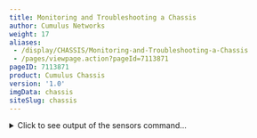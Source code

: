 ```yaml
---
title: Monitoring and Troubleshooting a Chassis
author: Cumulus Networks
weight: 17
aliases:
 - /display/CHASSIS/Monitoring-and-Troubleshooting-a-Chassis
 - /pages/viewpage.action?pageId=7113871
pageID: 7113871
product: Cumulus Chassis
version: '1.0'
imgData: chassis
siteSlug: chassis
---
```

<details>

Typically you use [standard
methods](/display/CHASSIS/Monitoring+and+Troubleshooting) to monitor and
troubleshoot the chassis. However, some commands work a little
differently and there are some chassis-specific commands you can
utilize. Those differences are discussed in this chapter.

## <span>Using the sensors Command</span>

The `sensors` command displays data from all the sensors in the chassis.
The `bmcd` daemon gathers this data from the local node and remote
nodes. Data for every sensor in the chassis is available on every card.

Data that applies to the whole chassis, such as fan speeds, is prefixed
with `chassis`:

    ...
     
    chassis:Fan14Front-virtual-0
    Adapter: Virtual device
    Fan14 Front: 7200 RPM
     
    ... 

Otherwise, data is gathered for each specific line card and fabric card:

    ...
     
    fc301:coretemp_isa_0000-virtual-0
    Adapter: Virtual device
    Core 0:       +19.0°C  (high = +98.0°C, crit = +98.0°C)
    Core 1:       +19.0°C  (high = +98.0°C, crit = +98.0°C)
    Core 2:       +19.0°C  (high = +98.0°C, crit = +98.0°C)
    Core 3:       +19.0°C  (high = +98.0°C, crit = +98.0°C)
     
    fc202:jc42_i2c_0_1a-virtual-0
    Adapter: Virtual device
    temp1:        +22.0°C  (low  =  +5.0°C)
                           (high = +90.0°C, hyst = +90.0°C)
                           (crit = +95.0°C, hyst = +95.0°C)
     
    lc701:lm75b_temp-virtual-0
    Adapter: Virtual device
    lc701 lm75b_temp:  +25.0°C  
     
    fc201:lm75c_temp-virtual-0
    Adapter: Virtual device
    fc201 lm75c_temp:  +27.0°C  
     
    ...

{{%notice note%}}

Cumulus Linux has read-only access to sensor information. Cumulus Linux
can still see temperature, PSU status and so forth, but it can’t change
any settings. You need to change these settings directly through the
BMC.

{{%/notice%}}

### <span>Example sensors Output</span>

Here is the complete output, which is about 1200 lines long:

<summary>Click to see output of the sensors command... </summary>

    cumulus@omp-800-fc402:~$ sensors
    coretemp-isa-0000
    Adapter: ISA adapter
    Core 0:       +19.0°C  (high = +98.0°C, crit = +98.0°C)
    Core 1:       +19.0°C  (high = +98.0°C, crit = +98.0°C)
    Core 2:       +16.0°C  (high = +98.0°C, crit = +98.0°C)
    Core 3:       +16.0°C  (high = +98.0°C, crit = +98.0°C)
     
    jc42-i2c-0-19
    Adapter: SMBus I801 adapter at f000
    temp1:        +23.2°C  (low  =  +5.0°C)
                           (high = +90.0°C, hyst = +90.0°C)
                           (crit = +95.0°C, hyst = +95.0°C)
     
    jc42-i2c-0-1a
    Adapter: SMBus I801 adapter at f000
    temp1:        +23.2°C  (low  =  +5.0°C)
                           (high = +90.0°C, hyst = +90.0°C)
                           (crit = +95.0°C, hyst = +95.0°C)
     
    chassis:Fan14Front-virtual-0
    Adapter: Virtual device
    Fan14 Front: 7200 RPM
     
    lc102:lm75b_temp-virtual-0
    Adapter: Virtual device
    lc102 lm75b_temp:  +30.0°C  
     
    lc301:lm75b_temp-virtual-0
    Adapter: Virtual device
    lc301 lm75b_temp:  +25.0°C  
     
    lc102:jc42_i2c_0_1a-virtual-0
    Adapter: Virtual device
    temp1:        +28.0°C  (low  =  +5.0°C)
                           (high = +90.0°C, hyst = +90.0°C)
                           (crit = +95.0°C, hyst = +95.0°C)
     
    fc302:coretemp_isa_0000-virtual-0
    Adapter: Virtual device
    Core 0:       +17.0°C  (high = +98.0°C, crit = +98.0°C)
    Core 1:       +17.0°C  (high = +98.0°C, crit = +98.0°C)
    Core 2:       +16.0°C  (high = +98.0°C, crit = +98.0°C)
    Core 3:       +16.0°C  (high = +98.0°C, crit = +98.0°C)
     
    fc302:lm75b_temp-virtual-0
    Adapter: Virtual device
    fc302 lm75b_temp:  +29.0°C  
     
    lc401:asic_temp-virtual-0
    Adapter: Virtual device
    lc401 asic_temp:  +37.0°C  
     
    lc802:cpu_temp-virtual-0
    Adapter: Virtual device
    lc802 cpu_temp:  +19.0°C  
     
    lc401:jc42_i2c_0_19-virtual-0
    Adapter: Virtual device
    temp1:        +24.8°C  (low  =  +5.0°C)
                           (high = +90.0°C, hyst = +90.0°C)
                           (crit = +95.0°C, hyst = +95.0°C)
     
    lc602:lm75a_temp-virtual-0
    Adapter: Virtual device
    lc602 lm75a_temp:  +20.0°C  
     
    lc302:jc42_i2c_0_19-virtual-0
    Adapter: Virtual device
    temp1:        +27.2°C  (low  =  +5.0°C)
                           (high = +90.0°C, hyst = +90.0°C)
                           (crit = +95.0°C, hyst = +95.0°C)
     
    lc301:coretemp_isa_0000-virtual-0
    Adapter: Virtual device
    Core 0:       +17.0°C  (high = +98.0°C, crit = +98.0°C)
    Core 1:       +17.0°C  (high = +98.0°C, crit = +98.0°C)
    Core 2:       +18.0°C  (high = +98.0°C, crit = +98.0°C)
    Core 3:       +18.0°C  (high = +98.0°C, crit = +98.0°C)
     
    fc301:coretemp_isa_0000-virtual-0
    Adapter: Virtual device
    Core 0:       +19.0°C  (high = +98.0°C, crit = +98.0°C)
    Core 1:       +19.0°C  (high = +98.0°C, crit = +98.0°C)
    Core 2:       +19.0°C  (high = +98.0°C, crit = +98.0°C)
    Core 3:       +19.0°C  (high = +98.0°C, crit = +98.0°C)
     
    fc202:jc42_i2c_0_1a-virtual-0
    Adapter: Virtual device
    temp1:        +22.0°C  (low  =  +5.0°C)
                           (high = +90.0°C, hyst = +90.0°C)
                           (crit = +95.0°C, hyst = +95.0°C)
     
    lc701:lm75b_temp-virtual-0
    Adapter: Virtual device
    lc701 lm75b_temp:  +25.0°C  
     
    fc201:lm75c_temp-virtual-0
    Adapter: Virtual device
    fc201 lm75c_temp:  +27.0°C  
     
    chassis:Fan10Front-virtual-0
    Adapter: Virtual device
    Fan10 Front: 7000 RPM
     
    lc701:lm75a_temp-virtual-0
    Adapter: Virtual device
    lc701 lm75a_temp:  +20.0°C  
     
    lc702:coretemp_isa_0000-virtual-0
    Adapter: Virtual device
    Core 0:       +22.0°C  (high = +98.0°C, crit = +98.0°C)
    Core 1:       +22.0°C  (high = +98.0°C, crit = +98.0°C)
    Core 2:       +21.0°C  (high = +98.0°C, crit = +98.0°C)
    Core 3:       +21.0°C  (high = +98.0°C, crit = +98.0°C)
     
    lc401:lm75d_temp-virtual-0
    Adapter: Virtual device
    lc401 lm75d_temp:  +21.0°C  
     
    fc401:coretemp_isa_0000-virtual-0
    Adapter: Virtual device
    Core 0:       +17.0°C  (high = +98.0°C, crit = +98.0°C)
    Core 1:       +17.0°C  (high = +98.0°C, crit = +98.0°C)
    Core 2:       +20.0°C  (high = +98.0°C, crit = +98.0°C)
    Core 3:       +20.0°C  (high = +98.0°C, crit = +98.0°C)
     
    chassis:Fan11Rear-virtual-0
    Adapter: Virtual device
    Fan11 Rear:  7100 RPM
     
    lc502:jc42_i2c_0_19-virtual-0
    Adapter: Virtual device
    temp1:        +27.2°C  (low  =  +5.0°C)
                           (high = +90.0°C, hyst = +90.0°C)
                           (crit = +95.0°C, hyst = +95.0°C)
     
    lc102:asic_temp-virtual-0
    Adapter: Virtual device
    lc102 asic_temp:  +43.0°C  
     
    lc501:lm75d_temp-virtual-0
    Adapter: Virtual device
    lc501 lm75d_temp:  +21.0°C  
     
    lc801:asic_temp-virtual-0
    Adapter: Virtual device
    lc801 asic_temp:  +38.0°C  
     
    lc402:cpu_temp-virtual-0
    Adapter: Virtual device
    lc402 cpu_temp:  +17.0°C  
     
    fc201:lm75b_temp-virtual-0
    Adapter: Virtual device
    fc201 lm75b_temp:  +27.0°C  
     
    fc302:lm75d_temp-virtual-0
    Adapter: Virtual device
    fc302 lm75d_temp:  +22.0°C  
     
    lc602:lm75d_temp-virtual-0
    Adapter: Virtual device
    lc602 lm75d_temp:  +25.0°C  
     
    lc401:coretemp_isa_0000-virtual-0
    Adapter: Virtual device
    Core 0:       +16.0°C  (high = +98.0°C, crit = +98.0°C)
    Core 1:       +15.0°C  (high = +98.0°C, crit = +98.0°C)
    Core 2:       +14.0°C  (high = +98.0°C, crit = +98.0°C)
    Core 3:       +14.0°C  (high = +98.0°C, crit = +98.0°C)
     
    fc301:asic_temp-virtual-0
    Adapter: Virtual device
    fc301 asic_temp:  +42.0°C  
     
    lc102:jc42_i2c_0_19-virtual-0
    Adapter: Virtual device
    temp1:        +28.8°C  (low  =  +5.0°C)
                           (high = +90.0°C, hyst = +90.0°C)
                           (crit = +95.0°C, hyst = +95.0°C)
     
    fc302:lm75a_temp-virtual-0
    Adapter: Virtual device
    fc302 lm75a_temp:  +21.0°C  
     
    fc202:lm75b_temp-virtual-0
    Adapter: Virtual device
    fc202 lm75b_temp:  +28.0°C  
     
    lc302:coretemp_isa_0000-virtual-0
    Adapter: Virtual device
    Core 0:       +19.0°C  (high = +98.0°C, crit = +98.0°C)
    Core 1:       +19.0°C  (high = +98.0°C, crit = +98.0°C)
    Core 2:       +21.0°C  (high = +98.0°C, crit = +98.0°C)
    Core 3:       +21.0°C  (high = +98.0°C, crit = +98.0°C)
     
    lc201:asic_temp-virtual-0
    Adapter: Virtual device
    lc201 asic_temp:  +37.0°C  
     
    lc201:cpu_temp-virtual-0
    Adapter: Virtual device
    lc201 cpu_temp:  +17.0°C  
     
    chassis:Fan1Rear-virtual-0
    Adapter: Virtual device
    Fan1 Rear:   7100 RPM
     
    lc701:jc42_i2c_0_19-virtual-0
    Adapter: Virtual device
    temp1:        +24.5°C  (low  =  +5.0°C)
                           (high = +90.0°C, hyst = +90.0°C)
                           (crit = +95.0°C, hyst = +95.0°C)
     
    lc202:jc42_i2c_0_19-virtual-0
    Adapter: Virtual device
    temp1:        +27.2°C  (low  =  +5.0°C)
                           (high = +90.0°C, hyst = +90.0°C)
                           (crit = +95.0°C, hyst = +95.0°C)
     
    chassis:Fan7Front-virtual-0
    Adapter: Virtual device
    Fan7 Front:  7100 RPM
     
    lc302:asic_temp-virtual-0
    Adapter: Virtual device
    lc302 asic_temp:  +37.0°C  
     
    chassis:Fan4Front-virtual-0
    Adapter: Virtual device
    Fan4 Front:  7000 RPM
     
    lc702:lm75c_temp-virtual-0
    Adapter: Virtual device
    lc702 lm75c_temp:  +27.0°C  
     
    lc202:lm75d_temp-virtual-0
    Adapter: Virtual device
    lc202 lm75d_temp:  +24.0°C  
     
    lc301:lm75a_temp-virtual-0
    Adapter: Virtual device
    lc301 lm75a_temp:  +20.0°C  
     
    lc601:lm75c_temp-virtual-0
    Adapter: Virtual device
    lc601 lm75c_temp:  +28.0°C  
     
    lc101:jc42_i2c_0_19-virtual-0
    Adapter: Virtual device
    temp1:        +25.2°C  (low  =  +5.0°C)
                           (high = +90.0°C, hyst = +90.0°C)
                           (crit = +95.0°C, hyst = +95.0°C)
     
    fc102:lm75c_temp-virtual-0
    Adapter: Virtual device
    fc102 lm75c_temp:  +26.0°C  
     
    lc401:jc42_i2c_0_1a-virtual-0
    Adapter: Virtual device
    temp1:        +22.8°C  (low  =  +5.0°C)
                           (high = +90.0°C, hyst = +90.0°C)
                           (crit = +95.0°C, hyst = +95.0°C)
     
    lc502:cpu_temp-virtual-0
    Adapter: Virtual device
    lc502 cpu_temp:  +17.0°C  
     
    lc702:lm75b_temp-virtual-0
    Adapter: Virtual device
    lc702 lm75b_temp:  +28.0°C  
     
    lc301:lm75d_temp-virtual-0
    Adapter: Virtual device
    lc301 lm75d_temp:  +21.0°C  
     
    lc301:jc42_i2c_0_19-virtual-0
    Adapter: Virtual device
    temp1:        +24.8°C  (low  =  +5.0°C)
                           (high = +90.0°C, hyst = +90.0°C)
                           (crit = +95.0°C, hyst = +95.0°C)
     
    lc601:lm75d_temp-virtual-0
    Adapter: Virtual device
    lc601 lm75d_temp:  +21.0°C  
     
    fc301:jc42_i2c_0_19-virtual-0
    Adapter: Virtual device
    temp1:        +24.5°C  (low  =  +5.0°C)
                           (high = +90.0°C, hyst = +90.0°C)
                           (crit = +95.0°C, hyst = +95.0°C)
     
    lc402:jc42_i2c_0_19-virtual-0
    Adapter: Virtual device
    temp1:        +27.8°C  (low  =  +5.0°C)
                           (high = +90.0°C, hyst = +90.0°C)
                           (crit = +95.0°C, hyst = +95.0°C)
     
    fc302:cpu_temp-virtual-0
    Adapter: Virtual device
    fc302 cpu_temp:  +17.0°C  
     
    lc302:jc42_i2c_0_1a-virtual-0
    Adapter: Virtual device
    temp1:        +26.5°C  (low  =  +5.0°C)
                           (high = +90.0°C, hyst = +90.0°C)
                           (crit = +95.0°C, hyst = +95.0°C)
     
    lc602:cpu_temp-virtual-0
    Adapter: Virtual device
    lc602 cpu_temp:  +21.0°C  
     
    fc202:lm75a_temp-virtual-0
    Adapter: Virtual device
    fc202 lm75a_temp:  +20.0°C  
     
    chassis:Fan5Front-virtual-0
    Adapter: Virtual device
    Fan5 Front:  7100 RPM
     
    lc301:asic_temp-virtual-0
    Adapter: Virtual device
    lc301 asic_temp:  +38.0°C  
     
    lc202:coretemp_isa_0000-virtual-0
    Adapter: Virtual device
    Core 0:       +19.0°C  (high = +98.0°C, crit = +98.0°C)
    Core 1:       +20.0°C  (high = +98.0°C, crit = +98.0°C)
    Core 2:       +21.0°C  (high = +98.0°C, crit = +98.0°C)
    Core 3:       +21.0°C  (high = +98.0°C, crit = +98.0°C)
     
    chassis:Fan14Rear-virtual-0
    Adapter: Virtual device
    Fan14 Rear:  7200 RPM
     
    fc302:asic_temp-virtual-0
    Adapter: Virtual device
    fc302 asic_temp:  +43.0°C  
     
    lc802:lm75c_temp-virtual-0
    Adapter: Virtual device
    lc802 lm75c_temp:  +27.0°C  
     
    lc201:jc42_i2c_0_19-virtual-0
    Adapter: Virtual device
    temp1:        +24.5°C  (low  =  +5.0°C)
                           (high = +90.0°C, hyst = +90.0°C)
                           (crit = +95.0°C, hyst = +95.0°C)
     
    lc702:cpu_temp-virtual-0
    Adapter: Virtual device
    lc702 cpu_temp:  +21.0°C  
     
    lc701:cpu_temp-virtual-0
    Adapter: Virtual device
    lc701 cpu_temp:  +19.0°C  
     
    lc101:jc42_i2c_0_1a-virtual-0
    Adapter: Virtual device
    temp1:        +23.8°C  (low  =  +5.0°C)
                           (high = +90.0°C, hyst = +90.0°C)
                           (crit = +95.0°C, hyst = +95.0°C)
     
    lc701:lm75d_temp-virtual-0
    Adapter: Virtual device
    lc701 lm75d_temp:  +21.0°C  
     
    chassis:Fan12Rear-virtual-0
    Adapter: Virtual device
    Fan12 Rear:  7000 RPM
     
    lc102:coretemp_isa_0000-virtual-0
    Adapter: Virtual device
    Core 0:       +20.0°C  (high = +98.0°C, crit = +98.0°C)
    Core 1:       +20.0°C  (high = +98.0°C, crit = +98.0°C)
    Core 2:       +19.0°C  (high = +98.0°C, crit = +98.0°C)
    Core 3:       +19.0°C  (high = +98.0°C, crit = +98.0°C)
     
    lc402:jc42_i2c_0_1a-virtual-0
    Adapter: Virtual device
    temp1:        +25.5°C  (low  =  +5.0°C)
                           (high = +90.0°C, hyst = +90.0°C)
                           (crit = +95.0°C, hyst = +95.0°C)
     
    lc202:lm75a_temp-virtual-0
    Adapter: Virtual device
    lc202 lm75a_temp:  +20.0°C  
     
    lc401:lm75c_temp-virtual-0
    Adapter: Virtual device
    lc401 lm75c_temp:  +28.0°C  
     
    fc101:lm75a_temp-virtual-0
    Adapter: Virtual device
    fc101 lm75a_temp:  +20.0°C  
     
    chassis:Fan8Front-virtual-0
    Adapter: Virtual device
    Fan8 Front:  7100 RPM
     
    lc502:lm75a_temp-virtual-0
    Adapter: Virtual device
    lc502 lm75a_temp:  +19.0°C  
     
    chassis:Fan13Rear-virtual-0
    Adapter: Virtual device
    Fan13 Rear:  7000 RPM
     
    lc601:jc42_i2c_0_1a-virtual-0
    Adapter: Virtual device
    temp1:        +23.0°C  (low  =  +5.0°C)
                           (high = +90.0°C, hyst = +90.0°C)
                           (crit = +95.0°C, hyst = +95.0°C)
     
    chassis:Fan7Rear-virtual-0
    Adapter: Virtual device
    Fan7 Rear:   7100 RPM
     
    lc201:coretemp_isa_0000-virtual-0
    Adapter: Virtual device
    Core 0:       +16.0°C  (high = +98.0°C, crit = +98.0°C)
    Core 1:       +16.0°C  (high = +98.0°C, crit = +98.0°C)
    Core 2:       +17.0°C  (high = +98.0°C, crit = +98.0°C)
    Core 3:       +17.0°C  (high = +98.0°C, crit = +98.0°C)
     
    lc501:cpu_temp-virtual-0
    Adapter: Virtual device
    lc501 cpu_temp:  +17.0°C  
     
    fc302:lm75c_temp-virtual-0
    Adapter: Virtual device
    fc302 lm75c_temp:  +28.0°C  
     
    fc202:cpu_temp-virtual-0
    Adapter: Virtual device
    fc202 cpu_temp:  +17.0°C  
     
    lc401:lm75b_temp-virtual-0
    Adapter: Virtual device
    lc401 lm75b_temp:  +25.0°C  
     
    lc602:asic_temp-virtual-0
    Adapter: Virtual device
    lc602 asic_temp:  +38.0°C  
     
    lc802:lm75b_temp-virtual-0
    Adapter: Virtual device
    lc802 lm75b_temp:  +29.0°C  
     
    fc202:lm75d_temp-virtual-0
    Adapter: Virtual device
    fc202 lm75d_temp:  +21.0°C  
     
    lc802:lm75a_temp-virtual-0
    Adapter: Virtual device
    lc802 lm75a_temp:  +20.0°C  
     
    lc501:asic_temp-virtual-0
    Adapter: Virtual device
    lc501 asic_temp:  +37.0°C  
     
    lc302:lm75d_temp-virtual-0
    Adapter: Virtual device
    lc302 lm75d_temp:  +25.0°C  
     
    lc402:lm75d_temp-virtual-0
    Adapter: Virtual device
    lc402 lm75d_temp:  +25.0°C  
     
    fc101:asic_temp-virtual-0
    Adapter: Virtual device
    fc101 asic_temp:  +41.0°C  
     
    fc102:asic_temp-virtual-0
    Adapter: Virtual device
    fc102 asic_temp:  +40.0°C  
     
    lc101:lm75a_temp-virtual-0
    Adapter: Virtual device
    lc101 lm75a_temp:  +20.0°C  
     
    lc201:jc42_i2c_0_1a-virtual-0
    Adapter: Virtual device
    temp1:        +22.2°C  (low  =  +5.0°C)
                           (high = +90.0°C, hyst = +90.0°C)
                           (crit = +95.0°C, hyst = +95.0°C)
     
    lc201:lm75d_temp-virtual-0
    Adapter: Virtual device
    lc201 lm75d_temp:  +21.0°C  
     
    lc402:coretemp_isa_0000-virtual-0
    Adapter: Virtual device
    Core 0:       +19.0°C  (high = +98.0°C, crit = +98.0°C)
    Core 1:       +18.0°C  (high = +98.0°C, crit = +98.0°C)
    Core 2:       +17.0°C  (high = +98.0°C, crit = +98.0°C)
    Core 3:       +17.0°C  (high = +98.0°C, crit = +98.0°C)
     
    lc302:lm75c_temp-virtual-0
    Adapter: Virtual device
    lc302 lm75c_temp:  +25.0°C  
     
    chassis:Fan15Front-virtual-0
    Adapter: Virtual device
    Fan15 Front: 7100 RPM
     
    lc401:cpu_temp-virtual-0
    Adapter: Virtual device
    lc401 cpu_temp:  +14.0°C  
     
    lc801:lm75a_temp-virtual-0
    Adapter: Virtual device
    lc801 lm75a_temp:  +20.0°C  
     
    fc201:asic_temp-virtual-0
    Adapter: Virtual device
    fc201 asic_temp:  +43.0°C  
     
    fc401:lm75a_temp-virtual-0
    Adapter: Virtual device
    fc401 lm75a_temp:  +24.0°C  
     
    lc801:lm75d_temp-virtual-0
    Adapter: Virtual device
    lc801 lm75d_temp:  +22.0°C  
     
    lc102:lm75d_temp-virtual-0
    Adapter: Virtual device
    lc102 lm75d_temp:  +27.0°C  
     
    lc702:lm75d_temp-virtual-0
    Adapter: Virtual device
    lc702 lm75d_temp:  +25.0°C  
     
    fc402:lm75c_temp-virtual-0
    Adapter: Virtual device
    fc402 lm75c_temp:  +29.0°C  
     
    lc101:asic_temp-virtual-0
    Adapter: Virtual device
    lc101 asic_temp:  +41.0°C  
     
    lc101:lm75d_temp-virtual-0
    Adapter: Virtual device
    lc101 lm75d_temp:  +22.0°C  
     
    lc501:jc42_i2c_0_19-virtual-0
    Adapter: Virtual device
    temp1:        +24.5°C  (low  =  +5.0°C)
                           (high = +90.0°C, hyst = +90.0°C)
                           (crit = +95.0°C, hyst = +95.0°C)
     
    fc301:jc42_i2c_0_1a-virtual-0
    Adapter: Virtual device
    temp1:        +23.5°C  (low  =  +5.0°C)
                           (high = +90.0°C, hyst = +90.0°C)
                           (crit = +95.0°C, hyst = +95.0°C)
     
    fc401:cpu_temp-virtual-0
    Adapter: Virtual device
    fc401 cpu_temp:  +18.0°C  
     
    lc301:lm75c_temp-virtual-0
    Adapter: Virtual device
    lc301 lm75c_temp:  +27.0°C  
     
    fc301:lm75c_temp-virtual-0
    Adapter: Virtual device
    fc301 lm75c_temp:  +29.0°C  
     
    lc202:asic_temp-virtual-0
    Adapter: Virtual device
    lc202 asic_temp:  +38.0°C  
     
    lc502:asic_temp-virtual-0
    Adapter: Virtual device
    lc502 asic_temp:  +38.0°C  
     
    lc801:lm75b_temp-virtual-0
    Adapter: Virtual device
    lc801 lm75b_temp:  +26.0°C  
     
    fc102:cpu_temp-virtual-0
    Adapter: Virtual device
    fc102 cpu_temp:  +18.0°C  
     
    fc101:cpu_temp-virtual-0
    Adapter: Virtual device
    fc101 cpu_temp:  +18.0°C  
     
    lc301:jc42_i2c_0_1a-virtual-0
    Adapter: Virtual device
    temp1:        +22.5°C  (low  =  +5.0°C)
                           (high = +90.0°C, hyst = +90.0°C)
                           (crit = +95.0°C, hyst = +95.0°C)
     
    lc602:jc42_i2c_0_1a-virtual-0
    Adapter: Virtual device
    temp1:        +25.8°C  (low  =  +5.0°C)
                           (high = +90.0°C, hyst = +90.0°C)
                           (crit = +95.0°C, hyst = +95.0°C)
     
    fc101:lm75d_temp-virtual-0
    Adapter: Virtual device
    fc101 lm75d_temp:  +21.0°C  
     
    fc202:jc42_i2c_0_19-virtual-0
    Adapter: Virtual device
    temp1:        +21.5°C  (low  =  +5.0°C)
                           (high = +90.0°C, hyst = +90.0°C)
                           (crit = +95.0°C, hyst = +95.0°C)
     
    fc401:lm75d_temp-virtual-0
    Adapter: Virtual device
    fc401 lm75d_temp:  +25.0°C  
     
    lc602:jc42_i2c_0_19-virtual-0
    Adapter: Virtual device
    temp1:        +28.0°C  (low  =  +5.0°C)
                           (high = +90.0°C, hyst = +90.0°C)
                           (crit = +95.0°C, hyst = +95.0°C)
     
    lc501:lm75a_temp-virtual-0
    Adapter: Virtual device
    lc501 lm75a_temp:  +20.0°C  
     
    fc202:asic_temp-virtual-0
    Adapter: Virtual device
    fc202 asic_temp:  +44.0°C  
     
    fc401:lm75b_temp-virtual-0
    Adapter: Virtual device
    fc401 lm75b_temp:  +32.0°C  
     
    fc202:coretemp_isa_0000-virtual-0
    Adapter: Virtual device
    Core 0:       +17.0°C  (high = +98.0°C, crit = +98.0°C)
    Core 1:       +17.0°C  (high = +98.0°C, crit = +98.0°C)
    Core 2:       +17.0°C  (high = +98.0°C, crit = +98.0°C)
    Core 3:       +17.0°C  (high = +98.0°C, crit = +98.0°C)
     
    lc502:lm75d_temp-virtual-0
    Adapter: Virtual device
    lc502 lm75d_temp:  +25.0°C  
     
    chassis:Fan16Front-virtual-0
    Adapter: Virtual device
    Fan16 Front: 7100 RPM
     
    chassis:Fan4Rear-virtual-0
    Adapter: Virtual device
    Fan4 Rear:   7000 RPM
     
    fc402:lm75b_temp-virtual-0
    Adapter: Virtual device
    fc402 lm75b_temp:  +30.0°C  
     
    chassis:Fan15Rear-virtual-0
    Adapter: Virtual device
    Fan15 Rear:  7000 RPM
     
    fc102:coretemp_isa_0000-virtual-0
    Adapter: Virtual device
    Core 0:       +18.0°C  (high = +98.0°C, crit = +98.0°C)
    Core 1:       +18.0°C  (high = +98.0°C, crit = +98.0°C)
    Core 2:       +17.0°C  (high = +98.0°C, crit = +98.0°C)
    Core 3:       +17.0°C  (high = +98.0°C, crit = +98.0°C)
     
    fc301:cpu_temp-virtual-0
    Adapter: Virtual device
    fc301 cpu_temp:  +19.0°C  
     
    chassis:Fan9Front-virtual-0
    Adapter: Virtual device
    Fan9 Front:  7000 RPM
     
    lc601:cpu_temp-virtual-0
    Adapter: Virtual device
    lc601 cpu_temp:  +20.0°C  
     
    lc801:cpu_temp-virtual-0
    Adapter: Virtual device
    lc801 cpu_temp:  +16.0°C  
     
    fc101:lm75c_temp-virtual-0
    Adapter: Virtual device
    fc101 lm75c_temp:  +26.0°C  
     
    lc101:cpu_temp-virtual-0
    Adapter: Virtual device
    lc101 cpu_temp:  +19.0°C  
     
    lc602:coretemp_isa_0000-virtual-0
    Adapter: Virtual device
    Core 0:       +21.0°C  (high = +98.0°C, crit = +98.0°C)
    Core 1:       +21.0°C  (high = +98.0°C, crit = +98.0°C)
    Core 2:       +20.0°C  (high = +98.0°C, crit = +98.0°C)
    Core 3:       +20.0°C  (high = +98.0°C, crit = +98.0°C)
     
    fc101:jc42_i2c_0_1a-virtual-0
    Adapter: Virtual device
    temp1:        +22.5°C  (low  =  +5.0°C)
                           (high = +90.0°C, hyst = +90.0°C)
                           (crit = +95.0°C, hyst = +95.0°C)
     
    lc701:asic_temp-virtual-0
    Adapter: Virtual device
    lc701 asic_temp:  +39.0°C  
     
    lc702:asic_temp-virtual-0
    Adapter: Virtual device
    lc702 asic_temp:  +39.0°C  
     
    chassis:Fan2Rear-virtual-0
    Adapter: Virtual device
    Fan2 Rear:   7000 RPM
     
    fc402:lm75d_temp-virtual-0
    Adapter: Virtual device
    fc402 lm75d_temp:  +23.0°C  
     
    lc501:coretemp_isa_0000-virtual-0
    Adapter: Virtual device
    Core 0:       +15.0°C  (high = +98.0°C, crit = +98.0°C)
    Core 1:       +15.0°C  (high = +98.0°C, crit = +98.0°C)
    Core 2:       +16.0°C  (high = +98.0°C, crit = +98.0°C)
    Core 3:       +17.0°C  (high = +98.0°C, crit = +98.0°C)
     
    fc102:jc42_i2c_0_19-virtual-0Adapter: Virtual device
    temp1:        +22.5°C  (low  =  +5.0°C)
                           (high = +90.0°C, hyst = +90.0°C)
                           (crit = +95.0°C, hyst = +95.0°C)
     
    fc201:lm75d_temp-virtual-0
    Adapter: Virtual device
    fc201 lm75d_temp:  +21.0°C  
     
    lc102:lm75a_temp-virtual-0
    Adapter: Virtual device
    lc102 lm75a_temp:  +20.0°C  
     
    lc802:jc42_i2c_0_19-virtual-0
    Adapter: Virtual device
    temp1:        +28.2°C  (low  =  +5.0°C)
                           (high = +90.0°C, hyst = +90.0°C)
                           (crit = +95.0°C, hyst = +95.0°C)
     
    fc201:cpu_temp-virtual-0
    Adapter: Virtual device
    fc201 cpu_temp:  +17.0°C  
     
    fc402:lm75a_temp-virtual-0
    Adapter: Virtual device
    fc402 lm75a_temp:  +22.0°C  
     
    lc802:asic_temp-virtual-0
    Adapter: Virtual device
    lc802 asic_temp:  +39.0°C  
     
    fc201:lm75a_temp-virtual-0
    Adapter: Virtual device
    fc201 lm75a_temp:  +20.0°C  
     
    fc102:lm75d_temp-virtual-0
    Adapter: Virtual device
    fc102 lm75d_temp:  +21.0°C  
     
    fc402:asic_temp-virtual-0
    Adapter: Virtual device
    fc402 asic_temp:  +41.0°C  
     
    fc301:lm75b_temp-virtual-0
    Adapter: Virtual device
    fc301 lm75b_temp:  +29.0°C  
     
    fc202:lm75c_temp-virtual-0
    Adapter: Virtual device
    fc202 lm75c_temp:  +26.0°C  
     
    lc702:lm75a_temp-virtual-0
    Adapter: Virtual device
    lc702 lm75a_temp:  +20.0°C  
     
    lc402:asic_temp-virtual-0
    Adapter: Virtual device
    lc402 asic_temp:  +40.0°C  
     
    lc201:lm75a_temp-virtual-0
    Adapter: Virtual device
    lc201 lm75a_temp:  +19.0°C  
     
    chassis:Fan2Front-virtual-0
    Adapter: Virtual device
    Fan2 Front:  7000 RPM
     
    lc801:lm75c_temp-virtual-0
    Adapter: Virtual device
    lc801 lm75c_temp:  +28.0°C  
     
    fc101:coretemp_isa_0000-virtual-0
    Adapter: Virtual device
    Core 0:       +20.0°C  (high = +98.0°C, crit = +98.0°C)
    Core 1:       +19.0°C  (high = +98.0°C, crit = +98.0°C)
    Core 2:       +19.0°C  (high = +98.0°C, crit = +98.0°C)
    Core 3:       +19.0°C  (high = +98.0°C, crit = +98.0°C)
     
    lc302:lm75a_temp-virtual-0
    Adapter: Virtual device
    lc302 lm75a_temp:  +19.0°C  
     
    fc402:jc42_i2c_0_1a-virtual-0
    Adapter: Virtual device
    temp1:        +23.2°C  (low  =  +5.0°C)
                           (high = +90.0°C, hyst = +90.0°C)
                           (crit = +95.0°C, hyst = +95.0°C)
     
    lc802:coretemp_isa_0000-virtual-0
    Adapter: Virtual device
    Core 0:       +18.0°C  (high = +98.0°C, crit = +98.0°C)
    Core 1:       +18.0°C  (high = +98.0°C, crit = +98.0°C)
    Core 2:       +19.0°C  (high = +98.0°C, crit = +98.0°C)
    Core 3:       +19.0°C  (high = +98.0°C, crit = +98.0°C)
     
    lc501:jc42_i2c_0_1a-virtual-0
    Adapter: Virtual device
    temp1:        +23.2°C  (low  =  +5.0°C)
                           (high = +90.0°C, hyst = +90.0°C)
                           (crit = +95.0°C, hyst = +95.0°C)
     
    chassis:Fan6Rear-virtual-0
    Adapter: Virtual device
    Fan6 Rear:   7200 RPM
     
    fc401:lm75c_temp-virtual-0
    Adapter: Virtual device
    fc401 lm75c_temp:  +31.0°C  
     
    lc501:lm75c_temp-virtual-0
    Adapter: Virtual device
    lc501 lm75c_temp:  +27.0°C  
     
    lc401:lm75a_temp-virtual-0
    Adapter: Virtual device
    lc401 lm75a_temp:  +20.0°C  
     
    fc301:lm75d_temp-virtual-0
    Adapter: Virtual device
    fc301 lm75d_temp:  +22.0°C  
     
    fc302:jc42_i2c_0_1a-virtual-0
    Adapter: Virtual device
    temp1:        +22.5°C  (low  =  +5.0°C)
                           (high = +90.0°C, hyst = +90.0°C)
                           (crit = +95.0°C, hyst = +95.0°C)
     
    chassis:Fan9Rear-virtual-0
    Adapter: Virtual device
    Fan9 Rear:   7000 RPM
     
    chassis:Fan6Front-virtual-0
    Adapter: Virtual device
    Fan6 Front:  7100 RPM
     
    lc202:cpu_temp-virtual-0
    Adapter: Virtual device
    lc202 cpu_temp:  +20.0°C  
     
    lc802:lm75d_temp-virtual-0
    Adapter: Virtual device
    lc802 lm75d_temp:  +26.0°C  
     
    fc201:jc42_i2c_0_19-virtual-0
    Adapter: Virtual device
    temp1:        +22.2°C  (low  =  +5.0°C)
                           (high = +90.0°C, hyst = +90.0°C)
                           (crit = +95.0°C, hyst = +95.0°C)
     
    fc301:lm75a_temp-virtual-0
    Adapter: Virtual device
    fc301 lm75a_temp:  +23.0°C  
     
    fc101:lm75b_temp-virtual-0
    Adapter: Virtual device
    fc101 lm75b_temp:  +28.0°C  
     
    lc601:lm75a_temp-virtual-0
    Adapter: Virtual device
    lc601 lm75a_temp:  +20.0°C  
     
    lc201:lm75b_temp-virtual-0
    Adapter: Virtual device
    lc201 lm75b_temp:  +25.0°C  
     
    chassis:Fan12Front-virtual-0
    Adapter: Virtual device
    Fan12 Front: 7000 RPM
     
    lc601:lm75b_temp-virtual-0
    Adapter: Virtual device
    lc601 lm75b_temp:  +26.0°C  
     
    fc402:coretemp_isa_0000-virtual-0
    Adapter: Virtual device
    Core 0:       +17.0°C  (high = +98.0°C, crit = +98.0°C)
    Core 1:       +17.0°C  (high = +98.0°C, crit = +98.0°C)
    Core 2:       +16.0°C  (high = +98.0°C, crit = +98.0°C)
    Core 3:       +18.0°C  (high = +98.0°C, crit = +98.0°C)
     
    lc801:coretemp_isa_0000-virtual-0
    Adapter: Virtual device
    Core 0:       +17.0°C  (high = +98.0°C, crit = +98.0°C)
    Core 1:       +17.0°C  (high = +98.0°C, crit = +98.0°C)
    Core 2:       +15.0°C  (high = +98.0°C, crit = +98.0°C)
    Core 3:       +15.0°C  (high = +98.0°C, crit = +98.0°C)
     
    lc802:jc42_i2c_0_1a-virtual-0
    Adapter: Virtual device
    temp1:        +27.0°C  (low  =  +5.0°C)
                           (high = +90.0°C, hyst = +90.0°C)
                           (crit = +95.0°C, hyst = +95.0°C)
     
    lc302:lm75b_temp-virtual-0
    Adapter: Virtual device
    lc302 lm75b_temp:  +27.0°C  
     
    lc202:lm75b_temp-virtual-0
    Adapter: Virtual device
    lc202 lm75b_temp:  +27.0°C  
     
    fc302:jc42_i2c_0_19-virtual-0
    Adapter: Virtual device
    temp1:        +22.8°C  (low  =  +5.0°C)
                           (high = +90.0°C, hyst = +90.0°C)
                           (crit = +95.0°C, hyst = +95.0°C)
     
    lc301:cpu_temp-virtual-0
    Adapter: Virtual device
    lc301 cpu_temp:  +17.0°C  
     
    fc402:cpu_temp-virtual-0
    Adapter: Virtual device
    fc402 cpu_temp:  +17.0°C  
     
    lc502:lm75c_temp-virtual-0
    Adapter: Virtual device
    lc502 lm75c_temp:  +26.0°C  
     
    lc102:lm75c_temp-virtual-0
    Adapter: Virtual device
    lc102 lm75c_temp:  +26.0°C  
     
    lc601:asic_temp-virtual-0
    Adapter: Virtual device
    lc601 asic_temp:  +37.0°C  
     
    lc602:lm75c_temp-virtual-0
    Adapter: Virtual device
    lc602 lm75c_temp:  +26.0°C  
     
    fc201:coretemp_isa_0000-virtual-0
    Adapter: Virtual device
    Core 0:       +16.0°C  (high = +98.0°C, crit = +98.0°C)
    Core 1:       +16.0°C  (high = +98.0°C, crit = +98.0°C)
    Core 2:       +18.0°C  (high = +98.0°C, crit = +98.0°C)
    Core 3:       +17.0°C  (high = +98.0°C, crit = +98.0°C)
     
    chassis:Fan11Front-virtual-0
    Adapter: Virtual device
    Fan11 Front: 7200 RPM
     
    chassis:Fan3Rear-virtual-0
    Adapter: Virtual device
    Fan3 Rear:   7100 RPM
     
    lc701:lm75c_temp-virtual-0
    Adapter: Virtual device
    lc701 lm75c_temp:  +28.0°C  
     
    chassis:Fan5Rear-virtual-0
    Adapter: Virtual device
    Fan5 Rear:   7000 RPM
     
    lc202:lm75c_temp-virtual-0
    Adapter: Virtual device
    lc202 lm75c_temp:  +25.0°C  
     
    lc101:lm75b_temp-virtual-0
    Adapter: Virtual device
    lc101 lm75b_temp:  +26.0°C  
     
    lc701:jc42_i2c_0_1a-virtual-0
    Adapter: Virtual device
    temp1:        +22.8°C  (low  =  +5.0°C)
                           (high = +90.0°C, hyst = +90.0°C)
                           (crit = +95.0°C, hyst = +95.0°C)
     
    fc401:asic_temp-virtual-0
    Adapter: Virtual device
    fc401 asic_temp:  +47.0°C  
     
    lc702:jc42_i2c_0_19-virtual-0
    Adapter: Virtual device
    temp1:        +28.8°C  (low  =  +5.0°C)
                           (high = +90.0°C, hyst = +90.0°C)
                           (crit = +95.0°C, hyst = +95.0°C)
     
    fc101:jc42_i2c_0_19-virtual-0
    Adapter: Virtual device
    temp1:        +21.5°C  (low  =  +5.0°C)
                           (high = +90.0°C, hyst = +90.0°C)
                           (crit = +95.0°C, hyst = +95.0°C)
     
    lc601:coretemp_isa_0000-virtual-0
    Adapter: Virtual device
    Core 0:       +19.0°C  (high = +98.0°C, crit = +98.0°C)
    Core 1:       +19.0°C  (high = +98.0°C, crit = +98.0°C)
    Core 2:       +19.0°C  (high = +98.0°C, crit = +98.0°C)
    Core 3:       +19.0°C  (high = +98.0°C, crit = +98.0°C)
     
    fc402:jc42_i2c_0_19-virtual-0
    Adapter: Virtual device
    temp1:        +23.2°C  (low  =  +5.0°C)
                           (high = +90.0°C, hyst = +90.0°C)
                           (crit = +95.0°C, hyst = +95.0°C)
     
    chassis:Fan1Front-virtual-0
    Adapter: Virtual device
    Fan1 Front:  7100 RPM
     
    lc502:coretemp_isa_0000-virtual-0
    Adapter: Virtual device
    Core 0:       +17.0°C  (high = +98.0°C, crit = +98.0°C)
    Core 1:       +17.0°C  (high = +98.0°C, crit = +98.0°C)
    Core 2:       +17.0°C  (high = +98.0°C, crit = +98.0°C)
    Core 3:       +17.0°C  (high = +98.0°C, crit = +98.0°C)
     
    lc801:jc42_i2c_0_1a-virtual-0
    Adapter: Virtual device
    temp1:        +23.8°C  (low  =  +5.0°C)
                           (high = +90.0°C, hyst = +90.0°C)
                           (crit = +95.0°C, hyst = +95.0°C)
     
    lc602:lm75b_temp-virtual-0
    Adapter: Virtual device
    lc602 lm75b_temp:  +29.0°C  
     
    lc101:lm75c_temp-virtual-0
    Adapter: Virtual device
    lc101 lm75c_temp:  +29.0°C  
     
    lc502:lm75b_temp-virtual-0
    Adapter: Virtual device
    lc502 lm75b_temp:  +27.0°C  
     
    chassis:Fan10Rear-virtual-0
    Adapter: Virtual device
    Fan10 Rear:  6900 RPM
     
    chassis:Fan13Front-virtual-0
    Adapter: Virtual device
    Fan13 Front: 7100 RPM
     
    lc302:cpu_temp-virtual-0
    Adapter: Virtual device
    lc302 cpu_temp:  +21.0°C  
     
    lc501:lm75b_temp-virtual-0
    Adapter: Virtual device
    lc501 lm75b_temp:  +26.0°C  
     
    lc402:lm75c_temp-virtual-0
    Adapter: Virtual device
    lc402 lm75c_temp:  +25.0°C  
     
    fc102:lm75a_temp-virtual-0
    Adapter: Virtual device
    fc102 lm75a_temp:  +21.0°C  
     
    chassis:Fan8Rear-virtual-0
    Adapter: Virtual device
    Fan8 Rear:   7100 RPM
     
    fc201:jc42_i2c_0_1a-virtual-0
    Adapter: Virtual device
    temp1:        +22.2°C  (low  =  +5.0°C)
                           (high = +90.0°C, hyst = +90.0°C)
                           (crit = +95.0°C, hyst = +95.0°C)
     
    fc102:lm75b_temp-virtual-0
    Adapter: Virtual device
    fc102 lm75b_temp:  +28.0°C  
     
    lc702:jc42_i2c_0_1a-virtual-0
    Adapter: Virtual device
    temp1:        +26.2°C  (low  =  +5.0°C)
                           (high = +90.0°C, hyst = +90.0°C)
                           (crit = +95.0°C, hyst = +95.0°C)
     
    lc701:coretemp_isa_0000-virtual-0
    Adapter: Virtual device
    Core 0:       +20.0°C  (high = +98.0°C, crit = +98.0°C)
    Core 1:       +20.0°C  (high = +98.0°C, crit = +98.0°C)
    Core 2:       +19.0°C  (high = +98.0°C, crit = +98.0°C)
    Core 3:       +20.0°C  (high = +98.0°C, crit = +98.0°C)
     
    lc601:jc42_i2c_0_19-virtual-0
    Adapter: Virtual device
    temp1:        +24.8°C  (low  =  +5.0°C)
                           (high = +90.0°C, hyst = +90.0°C)
                           (crit = +95.0°C, hyst = +95.0°C)
     
    lc202:jc42_i2c_0_1a-virtual-0
    Adapter: Virtual device
    temp1:        +26.8°C  (low  =  +5.0°C)
                           (high = +90.0°C, hyst = +90.0°C)
                           (crit = +95.0°C, hyst = +95.0°C)
     
    lc402:lm75a_temp-virtual-0
    Adapter: Virtual device
    lc402 lm75a_temp:  +20.0°C  
     
    chassis:Fan16Rear-virtual-0
    Adapter: Virtual device
    Fan16 Rear:  7000 RPM
     
    lc402:lm75b_temp-virtual-0
    Adapter: Virtual device
    lc402 lm75b_temp:  +27.0°C  
     
    lc201:lm75c_temp-virtual-0
    Adapter: Virtual device
    lc201 lm75c_temp:  +27.0°C  
     
    lc801:jc42_i2c_0_19-virtual-0
    Adapter: Virtual device
    temp1:        +23.8°C  (low  =  +5.0°C)
                           (high = +90.0°C, hyst = +90.0°C)
                           (crit = +95.0°C, hyst = +95.0°C)
     
    fc401:jc42_i2c_0_1a-virtual-0
    Adapter: Virtual device
    temp1:        +25.8°C  (low  =  +5.0°C)
                           (high = +90.0°C, hyst = +90.0°C)
                           (crit = +95.0°C, hyst = +95.0°C)
     
    chassis:Fan3Front-virtual-0
    Adapter: Virtual device
    Fan3 Front:  7100 RPM
    lc502:jc42_i2c_0_1a-virtual-0
    Adapter: Virtual device
    temp1:        +25.8°C  (low  =  +5.0°C)
                           (high = +90.0°C, hyst = +90.0°C)
                           (crit = +95.0°C, hyst = +95.0°C)
     
    lc102:cpu_temp-virtual-0
    Adapter: Virtual device
    lc102 cpu_temp:  +19.0°C  
     
    fc401:jc42_i2c_0_19-virtual-0
    Adapter: Virtual device
    temp1:        +25.2°C  (low  =  +5.0°C)
                           (high = +90.0°C, hyst = +90.0°C)
                           (crit = +95.0°C, hyst = +95.0°C)
     
    lc101:coretemp_isa_0000-virtual-0
    Adapter: Virtual device
    Core 0:       +20.0°C  (high = +98.0°C, crit = +98.0°C)
    Core 1:       +20.0°C  (high = +98.0°C, crit = +98.0°C)
    Core 2:       +19.0°C  (high = +98.0°C, crit = +98.0°C)
    Core 3:       +19.0°C  (high = +98.0°C, crit = +98.0°C)
     
    fc102:jc42_i2c_0_1a-virtual-0
    Adapter: Virtual device
    temp1:        +22.8°C  (low  =  +5.0°C)
                           (high = +90.0°C, hyst = +90.0°C)
                           (crit = +95.0°C, hyst = +95.0°C)
    cumulus@omp-800-fc402:~$ 

### <span>About the bmcd Service</span>

The main purpose of the `bmcd` service is to distribute the sensor
information among all of the cards in a chassis so that every card sees
every sensor. If you are having trouble getting information from the
`sensors` command, check the status of the `bmcd` service using the
`systemctl` command:

    cumulus@omp-800-fc402:~$ systemctl status bmcd.service
    ● bmcd.service - BMC Interface Daemon
       Loaded: loaded (/lib/systemd/system/bmcd.service; enabled)
       Active: active (running) since Wed 2018-01-24 02:10:36 UTC; 2 weeks 2 days ago
     Main PID: 1288 (bmcd)
       CGroup: /system.slice/bmcd.service
               └─1288 /usr/bin/python /usr/sbin/bmcd

## <span>Generating the cl-support Script</span>

If you're submitting a ticket to the Cumulus Networks support team for
an issue with the chassis, you can generate the `cl-support` script for
a specific node in the chassis by specifying the IPv6 address of the
node in the `cl-chassis` command:

    cumulus@omp-800-fc402:~$ sudo cl-chassis <IPv6> cl-support

{{%notice tip%}}

You must use `sudo` when running the `cl-chassis` command as the
*cumulus* user.

{{%/notice%}}

Or you can generate the script for all the nodes in the chassis:

    cumulus@omp-800-fc402:~$ sudo cl-chassis all cl-support
    ********************************************************************************
    lc101
    SUCCESS!
    ********************************************************************************
    ********************************************************************************
    lc102
    SUCCESS!
    ********************************************************************************
    ********************************************************************************
    fc101
    SUCCESS!
    ********************************************************************************
    ********************************************************************************
    lc401
    SUCCESS!
    ********************************************************************************
    ********************************************************************************
    fc402
    SUCCESS!
    ********************************************************************************
    ********************************************************************************
    lc702
    SUCCESS!
    ********************************************************************************
    ********************************************************************************
    lc701
    SUCCESS!
    ********************************************************************************
    ********************************************************************************
    lc602
    SUCCESS!
    ********************************************************************************
    ********************************************************************************
    lc601
    SUCCESS!
    ********************************************************************************
    ********************************************************************************
    fc401
    SUCCESS!
    ********************************************************************************
    ********************************************************************************
    fc301
    SUCCESS!
    ********************************************************************************
    ********************************************************************************
    fc302
    SUCCESS!
    ********************************************************************************
    ********************************************************************************
    fc201
    SUCCESS!
    ********************************************************************************
    ********************************************************************************
    lc402
    SUCCESS!
    ********************************************************************************
    ********************************************************************************
    lc302
    SUCCESS!
    ********************************************************************************
    ********************************************************************************
    lc301
    SUCCESS!
    ********************************************************************************
    ********************************************************************************
    lc202
    SUCCESS!
    ********************************************************************************
    ********************************************************************************
    lc501
    SUCCESS!
    ********************************************************************************
    ********************************************************************************
    lc201
    SUCCESS!
    ********************************************************************************
    ********************************************************************************
    lc502
    SUCCESS!
    ********************************************************************************
    ********************************************************************************
    lc801
    SUCCESS!
    ********************************************************************************
    ********************************************************************************
    lc802
    SUCCESS!
    ********************************************************************************
    ********************************************************************************
    fc202
    SUCCESS!
    ********************************************************************************
    ********************************************************************************
    fc102
    SUCCESS!
    ********************************************************************************
    cumulus@omp-800-fc402:~$ 

<article id="html-search-results" class="ht-content" style="display: none;">

</article>

<footer id="ht-footer">

</footer>

</details>

